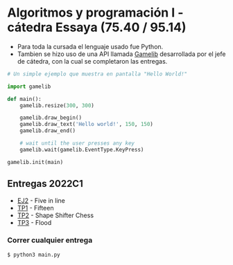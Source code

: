 # Algoritmos y programación I - cátedra Essaya (75.40 / 95.14)

- Para toda la cursada el lenguaje usado fue Python.
- Tambien se hizo uso de una API llamada [Gamelib](https://github.com/dessaya/python-gamelib) desarrollada por el jefe de cátedra, con la cual se completaron las entregas.

```python
# Un simple ejemplo que muestra en pantalla "Hello World!"

import gamelib

def main():
    gamelib.resize(300, 300)

    gamelib.draw_begin()
    gamelib.draw_text('Hello world!', 150, 150)
    gamelib.draw_end()

    # wait until the user presses any key
    gamelib.wait(gamelib.EventType.KeyPress)

gamelib.init(main)
```

## Entregas 2022C1
- [EJ2](https://github.com/Igris-1/Algoritmos-y-programacion-I/tree/main/EJ2) - Five in line
- [TP1](https://github.com/Igris-1/Algoritmos-y-programacion-I/tree/main/TP1%20-%20Fifteen) - Fifteen
- [TP2](https://github.com/Igris-1/Algoritmos-y-programacion-I/tree/main/TP2%20-%20Shape%20Shifter%20Chess) - Shape Shifter Chess
- [TP3](https://github.com/Igris-1/Algoritmos-y-programacion-I/tree/main/TP3%20-%20Flood) - Flood

### Correr cualquier entrega
```
$ python3 main.py
```
